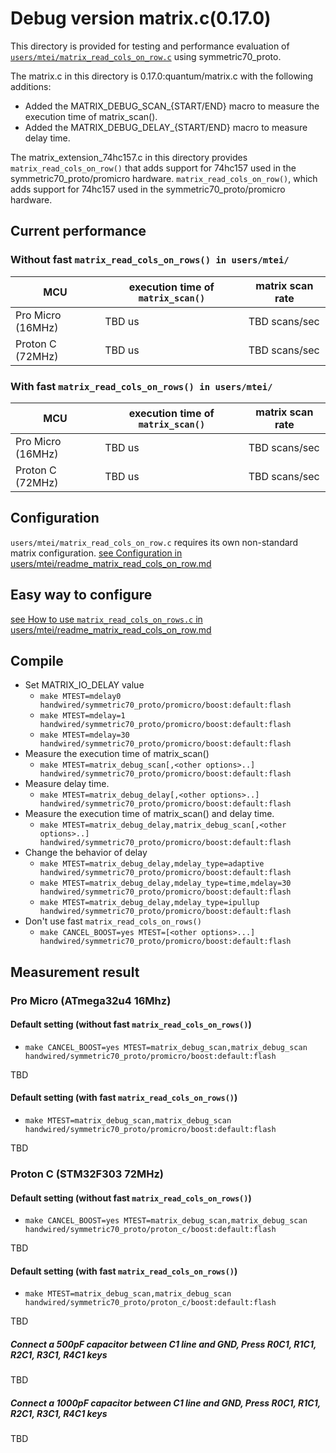 # Debug version matrix.c(0.17.0)

This directory is provided for testing and performance evaluation of [`users/mtei/matrix_read_cols_on_row.c`](../../../../users/mtei/readme_matrix_read_cols_on_row.md)  using symmetric70_proto.

The matrix.c in this directory is 0.17.0:quantum/matrix.c with the following additions:

* Added the MATRIX_DEBUG_SCAN_{START/END} macro to measure the execution time of matrix_scan().
* Added the MATRIX_DEBUG_DELAY_{START/END} macro to measure delay time.

The matrix_extension_74hc157.c in this directory provides `matrix_read_cols_on_row()` that adds support for 74hc157 used in the symmetric70_proto/promicro hardware.  `matrix_read_cols_on_row()`, which adds support for 74hc157 used in the symmetric70_proto/promicro hardware.

## Current performance

### Without fast `matrix_read_cols_on_rows() in users/mtei/`

| MCU               | execution time of `matrix_scan()` | matrix scan rate |
|-------------------|---------------|----------------|
| Pro Micro (16MHz) | TBD us     | TBD scans/sec |
| Proton C (72MHz)  | TBD us     | TBD scans/sec |

### With fast `matrix_read_cols_on_rows() in users/mtei/`

| MCU               | execution time of `matrix_scan()` | matrix scan rate |
|-------------------|---------------|----------------|
| Pro Micro (16MHz) | TBD us     | TBD scans/sec |
| Proton C (72MHz)  | TBD us     | TBD scans/sec |

## Configuration

`users/mtei/matrix_read_cols_on_row.c` requires its own non-standard matrix configuration.
[see Configuration in users/mtei/readme_matrix_read_cols_on_row.md](../../../../users/mtei/readme_matrix_read_cols_on_row.md#configuration)

## Easy way to configure

[see How to use `matrix_read_cols_on_rows.c` in users/mtei/readme_matrix_read_cols_on_row.md](../../../../users/mtei/readme_matrix_read_cols_on_row.md#how-to-use-matrix_read_cols_on_rowsc-with-an-existing-keyboard)

## Compile

* Set MATRIX_IO_DELAY value
  * `make MTEST=mdelay0 handwired/symmetric70_proto/promicro/boost:default:flash`
  * `make MTEST=mdelay=1 handwired/symmetric70_proto/promicro/boost:default:flash`
  * `make MTEST=mdelay=30 handwired/symmetric70_proto/promicro/boost:default:flash`
* Measure the execution time of matrix_scan()
  * `make MTEST=matrix_debug_scan[,<other options>..] handwired/symmetric70_proto/promicro/boost:default:flash`
* Measure delay time.
  * `make MTEST=matrix_debug_delay[,<other options>..] handwired/symmetric70_proto/promicro/boost:default:flash`
* Measure the execution time of matrix_scan() and delay time.
  * `make MTEST=matrix_debug_delay,matrix_debug_scan[,<other options>..] handwired/symmetric70_proto/promicro/boost:default:flash`
* Change the behavior of delay
  * `make MTEST=matrix_debug_delay,mdelay_type=adaptive handwired/symmetric70_proto/promicro/boost:default:flash`
  * `make MTEST=matrix_debug_delay,mdelay_type=time,mdelay=30 handwired/symmetric70_proto/promicro/boost:default:flash`
  * `make MTEST=matrix_debug_delay,mdelay_type=ipullup handwired/symmetric70_proto/promicro/boost:default:flash`
* Don't use fast `matrix_read_cols_on_rows()`
  * `make CANCEL_BOOST=yes MTEST=[<other options>...] handwired/symmetric70_proto/promicro/boost:default:flash`

## Measurement result
### Pro Micro (ATmega32u4 16Mhz)
#### Default setting (without fast `matrix_read_cols_on_rows()`)
 - `make CANCEL_BOOST=yes MTEST=matrix_debug_scan,matrix_debug_scan handwired/symmetric70_proto/promicro/boost:default:flash`

TBD

#### Default setting (with fast `matrix_read_cols_on_rows()`)
 - `make MTEST=matrix_debug_scan,matrix_debug_scan handwired/symmetric70_proto/promicro/boost:default:flash`

TBD

### Proton C (STM32F303 72MHz)
#### Default setting (without fast `matrix_read_cols_on_rows()`)
 - `make CANCEL_BOOST=yes MTEST=matrix_debug_scan,matrix_debug_scan handwired/symmetric70_proto/proton_c/boost:default:flash`

TBD

#### Default setting (with fast `matrix_read_cols_on_rows()`)
 - `make MTEST=matrix_debug_scan,matrix_debug_scan handwired/symmetric70_proto/proton_c/boost:default:flash`

TBD

##### Connect a 500pF capacitor between C1 line and GND, Press R0C1, R1C1, R2C1,  R3C1,  R4C1 keys

TBD

##### Connect a 1000pF capacitor between C1 line and GND, Press R0C1, R1C1, R2C1,  R3C1,  R4C1 keys

TBD
